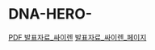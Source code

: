 # DNA-HERO-
[PDF 발표자료_싸이렌](발표자료_싸이렌.pdf)
[발표자료_싸이렌_페이지](https://github.com/DohyunBu/DNA-HEOR-/raw/main/발표자료_싸이렌_페이지_01.jpg)
